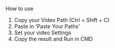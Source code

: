How to use

1. Copy your Video Path (Ctrl + Shift + C)
2. Paste in 'Paste Your Paths'
3. Set your video Settings
4. Copy the result and Run in CMD
